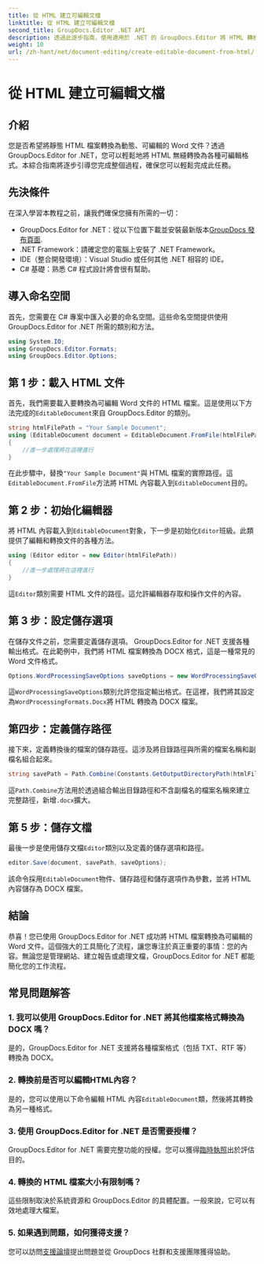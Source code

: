 ```yaml
---
title: 從 HTML 建立可編輯文檔
linktitle: 從 HTML 建立可編輯文檔
second_title: GroupDocs.Editor .NET API
description: 透過此逐步指南，使用適用於 .NET 的 GroupDocs.Editor 將 HTML 轉換為可編輯的 Word 文件。非常適合簡化您的文件管理工作流程。
weight: 10
url: /zh-hant/net/document-editing/create-editable-document-from-html/
---
```


# 從 HTML 建立可編輯文檔

## 介紹
您是否希望將靜態 HTML 檔案轉換為動態、可編輯的 Word 文件？透過 GroupDocs.Editor for .NET，您可以輕鬆地將 HTML 無縫轉換為各種可編輯格式。本綜合指南將逐步引導您完成整個過程，確保您可以輕鬆完成此任務。
## 先決條件
在深入學習本教程之前，讓我們確保您擁有所需的一切：
-  GroupDocs.Editor for .NET：從以下位置下載並安裝最新版本[GroupDocs 發布頁面](https://releases.groupdocs.com/editor/net/).
- .NET Framework：請確定您的電腦上安裝了 .NET Framework。
- IDE（整合開發環境）：Visual Studio 或任何其他 .NET 相容的 IDE。
- C# 基礎：熟悉 C# 程式設計將會很有幫助。
## 導入命名空間
首先，您需要在 C# 專案中匯入必要的命名空間。這些命名空間提供使用 GroupDocs.Editor for .NET 所需的類別和方法。
```csharp
using System.IO;
using GroupDocs.Editor.Formats;
using GroupDocs.Editor.Options;
```
## 第 1 步：載入 HTML 文件
首先，我們需要載入要轉換為可編輯 Word 文件的 HTML 檔案。這是使用以下方法完成的`EditableDocument`來自 GroupDocs.Editor 的類別。

```csharp
string htmlFilePath = "Your Sample Document";
using (EditableDocument document = EditableDocument.FromFile(htmlFilePath, null))
{
    //進一步處理將在這裡進行
}
```
在此步驟中，替換`"Your Sample Document"`與 HTML 檔案的實際路徑。這`EditableDocument.FromFile`方法將 HTML 內容載入到`EditableDocument`目的。
## 第 2 步：初始化編輯器
將 HTML 內容載入到`EditableDocument`對象，下一步是初始化`Editor`班級。此類提供了編輯和轉換文件的各種方法。

```csharp
using (Editor editor = new Editor(htmlFilePath))
{
    //進一步處理將在這裡進行
}
```
這`Editor`類別需要 HTML 文件的路徑。這允許編輯器存取和操作文件的內容。
## 第 3 步：設定儲存選項
在儲存文件之前，您需要定義儲存選項。 GroupDocs.Editor for .NET 支援各種輸出格式。在此範例中，我們將 HTML 檔案轉換為 DOCX 格式，這是一種常見的 Word 文件格式。

```csharp
Options.WordProcessingSaveOptions saveOptions = new WordProcessingSaveOptions(WordProcessingFormats.Docx);
```
這`WordProcessingSaveOptions`類別允許您指定輸出格式。在這裡，我們將其設定為`WordProcessingFormats.Docx`將 HTML 轉換為 DOCX 檔案。
## 第四步：定義儲存路徑
接下來，定義轉換後的檔案的儲存路徑。這涉及將目錄路徑與所需的檔案名稱和副檔名組合起來。

```csharp
string savePath = Path.Combine(Constants.GetOutputDirectoryPath(htmlFilePath), Path.GetFileNameWithoutExtension(htmlFilePath) + ".docx");
```
這`Path.Combine`方法用於透過組合輸出目錄路徑和不含副檔名的檔案名稱來建立完整路徑，新增`.docx`擴大。
## 第 5 步：儲存文檔
最後一步是使用儲存文檔`Editor`類別以及定義的儲存選項和路徑。

```csharp
editor.Save(document, savePath, saveOptions);
```
該命令採用`EditableDocument`物件、儲存路徑和儲存選項作為參數，並將 HTML 內容儲存為 DOCX 檔案。
## 結論
恭喜！您已使用 GroupDocs.Editor for .NET 成功將 HTML 檔案轉換為可編輯的 Word 文件。這個強大的工具簡化了流程，讓您專注於真正重要的事情：您的內容。無論您是管理網站、建立報告或處理文檔，GroupDocs.Editor for .NET 都能簡化您的工作流程。
## 常見問題解答
### 1. 我可以使用 GroupDocs.Editor for .NET 將其他檔案格式轉換為 DOCX 嗎？
是的，GroupDocs.Editor for .NET 支援將各種檔案格式（包括 TXT、RTF 等）轉換為 DOCX。
### 2. 轉換前是否可以編輯HTML內容？
是的，您可以使用以下命令編輯 HTML 內容`EditableDocument`類，然後將其轉換為另一種格式。
### 3. 使用 GroupDocs.Editor for .NET 是否需要授權？
 GroupDocs.Editor for .NET 需要完整功能的授權。您可以獲得[臨時執照](https://purchase.groupdocs.com/temporary-license/)出於評估目的。
### 4. 轉換的 HTML 檔案大小有限制嗎？
這些限制取決於系統資源和 GroupDocs.Editor 的具體配置。一般來說，它可以有效地處理大檔案。
### 5. 如果遇到問題，如何獲得支援？
您可以訪問[支援論壇](https://forum.groupdocs.com/c/editor/20)提出問題並從 GroupDocs 社群和支援團隊獲得協助。